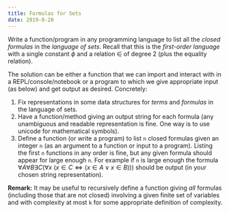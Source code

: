 ```yaml
---
title: Formulas for Sets
date: 2019-8-20
---
```


Write a function/program in any programming language to list all the _closed formulas_ in the _language of sets_. Recall that this is the _first-order language_ with a single constant $\phi$ and a relation $\in$ of degree $2$ (plus the equality relation).

The solution can be either a function that we can import and interact with in a REPL/console/notebook or a program to which we give appropriate input (as below) and get output as desired. Concretely:

1. Fix representations in some data structures for _terms_ and _formulas_ in the language of sets.
2. Have a function/method giving an output string for each formula (any unambiguous and readable representation is fine. One way is to use unicode for mathematical symbols).
3. Define a function (or write a program) to list `n` closed formulas given an integer `n` (as an argument to a function or input to a program). Listing the first `n` functions in any order is fine, but any given formula should appear for large enough `n`. For example if `n` is large enough  the formula $\forall A \forall B\exists C(\forall x\ (x\in C \iff (x\in A \lor x\in B )))$ should be output (in your chosen string representation).

__Remark:__ It may be useful to recursively define a function giving _all_ formulas (including those that are not closed) involving a given finite set of variables and with complexity at most `k` for some appropriate definition of complexity.
